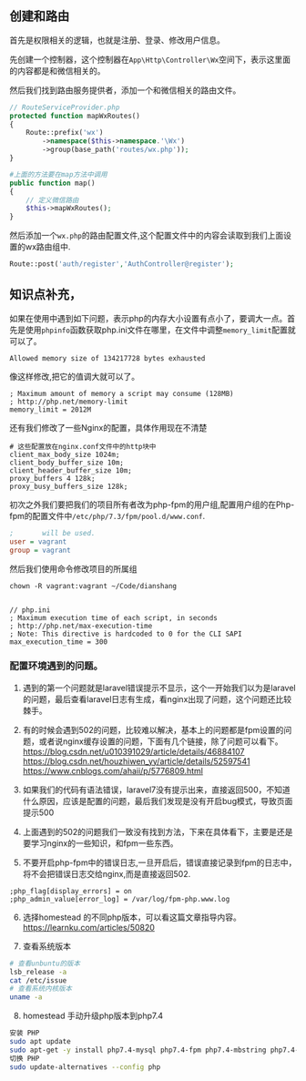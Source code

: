 ## 创建和路由
首先是权限相关的逻辑，也就是注册、登录、修改用户信息。

先创建一个控制器，这个控制器在`App\Http\Controller\Wx`空间下，表示这里面的内容都是和微信相关的。

然后我们找到路由服务提供者，添加一个和微信相关的路由文件。
```php
// RouteServiceProvider.php
protected function mapWxRoutes()
{
    Route::prefix('wx')
        ->namespace($this->namespace.'\Wx')
        ->group(base_path('routes/wx.php'));
}

#上面的方法要在map方法中调用
public function map()
{
    // 定义微信路由
    $this->mapWxRoutes();
}
```

然后添加一个`wx.php`的路由配置文件,这个配置文件中的内容会读取到我们上面设置的wx路由组中.
```php
Route::post('auth/register','AuthController@register');

```	

## 知识点补充，
如果在使用中遇到如下问题，表示php的内存大小设置有点小了，要调大一点。首先是使用`phpinfo`函数获取php.ini文件在哪里，在文件中调整`memory_limit`配置就可以了。
```
Allowed memory size of 134217728 bytes exhausted
```

像这样修改,把它的值调大就可以了。
```
; Maximum amount of memory a script may consume (128MB)
; http://php.net/memory-limit
memory_limit = 2012M
```

还有我们修改了一些Nginx的配置，具体作用现在不清楚
```
# 这些配置放在nginx.conf文件中的http块中
client_max_body_size 1024m;
client_body_buffer_size 10m;
client_header_buffer_size 10m;
proxy_buffers 4 128k;
proxy_busy_buffers_size 128k;
```

初次之外我们要把我们的项目所有者改为php-fpm的用户组,配置用户组的在Php-fpm的配置文件中`/etc/php/7.3/fpm/pool.d/www.conf`.
```ini
;       will be used.
user = vagrant
group = vagrant
```

然后我们使用命令修改项目的所属组
```
chown -R vagrant:vagrant ~/Code/dianshang
```



```

// php.ini
; Maximum execution time of each script, in seconds
; http://php.net/max-execution-time
; Note: This directive is hardcoded to 0 for the CLI SAPI
max_execution_time = 300
```

### 配置环境遇到的问题。

1. 遇到的第一个问题就是laravel错误提示不显示，这个一开始我们以为是laravel的问题，最后查看laravel日志有生成，看nginx出现了问题，这个问题还比较棘手。
2. 有的时候会遇到502的问题，比较难以解决，基本上的问题都是fpm设置的问题，或者说nginx缓存设置的问题，下面有几个链接，除了问题可以看下。
https://blog.csdn.net/u010391029/article/details/46884107
https://blog.csdn.net/houzhiwen_yy/article/details/52597541
https://www.cnblogs.com/ahaii/p/5776809.html

3. 如果我们的代码有语法错误，laravel7没有提示出来，直接返回500，不知道什么原因，应该是配置的问题，最后我们发现是没有开启bug模式，导致页面提示500

4. 上面遇到的502的问题我们一致没有找到方法，下来在具体看下，主要是还是要学习nginx的一些知识，和fpm一些东西。

5. 不要开启php-fpm中的错误日志,一旦开启后，错误直接记录到fpm的日志中，将不会把错误日志交给nginx,而是直接返回502.
```
;php_flag[display_errors] = on
;php_admin_value[error_log] = /var/log/fpm-php.www.log
```
6. 选择homestead 的不同php版本，可以看这篇文章指导内容。https://learnku.com/articles/50820

7. 查看系统版本
```bash
# 查看unbuntu的版本
lsb_release -a
cat /etc/issue
# 查看系统内核版本
uname -a
```

8. homestead 手动升级php版本到php7.4
```bash
安装 PHP
sudo apt update
sudo apt-get -y install php7.4-mysql php7.4-fpm php7.4-mbstring php7.4-xml php7.4-curl
切换 PHP
sudo update-alternatives --config php
```

